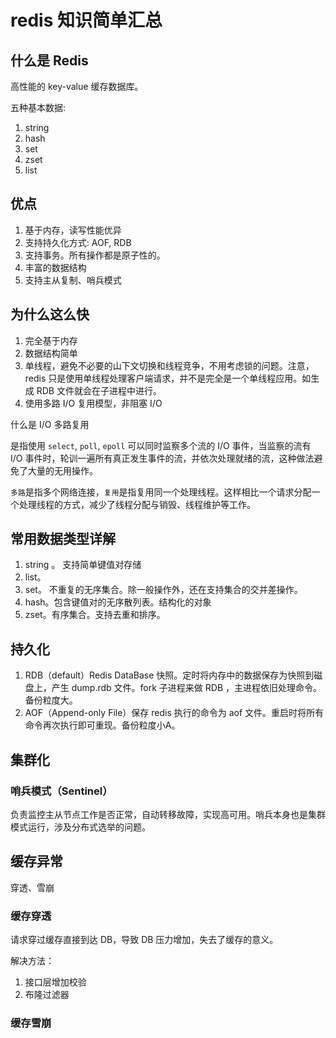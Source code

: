# redis 知识简单汇总

## 什么是 Redis

高性能的 key-value 缓存数据库。

五种基本数据:

1. string
2. hash
3. set
4. zset
5. list

## 优点

1. 基于内存，读写性能优异
2. 支持持久化方式: AOF, RDB
3. 支持事务。所有操作都是原子性的。
4. 丰富的数据结构
5. 支持主从复制、哨兵模式

## 为什么这么快

1. 完全基于内存
2. 数据结构简单
3. 单线程，避免不必要的山下文切换和线程竞争，不用考虑锁的问题。注意，redis 只是使用单线程处理客户端请求，并不是完全是一个单线程应用。如生成 RDB 文件就会在子进程中进行。
4. 使用多路 I/O 复用模型，非阻塞 I/O

什么是 I/O 多路复用

是指使用 `select`, `poll`, `epoll` 可以同时监察多个流的 I/O 事件，当监察的流有 I/O 事件时，轮训一遍所有真正发生事件的流，并依次处理就绪的流，这种做法避免了大量的无用操作。

`多路`是指多个网络连接，`复用`是指复用同一个处理线程。这样相比一个请求分配一个处理线程的方式，减少了线程分配与销毁、线程维护等工作。

## 常用数据类型详解

1. string 。 支持简单键值对存储
2. list。 
3. set。 不重复的无序集合。除一般操作外，还在支持集合的交并差操作。
4. hash。包含键值对的无序散列表。结构化的对象
5. zset。有序集合。支持去重和排序。

## 持久化

1. RDB（default）Redis DataBase 快照。定时将内存中的数据保存为快照到磁盘上，产生 dump.rdb 文件。fork 子进程来做 RDB ，主进程依旧处理命令。备份粒度大。
2. AOF（Append-only File）保存 redis 执行的命令为 aof 文件。重启时将所有命令再次执行即可重现。备份粒度小A。


## 集群化

### 哨兵模式（Sentinel）

负责监控主从节点工作是否正常，自动转移故障，实现高可用。哨兵本身也是集群模式运行，涉及分布式选举的问题。

## 缓存异常

穿透、雪崩

### 缓存穿透

请求穿过缓存直接到达 DB，导致 DB 压力增加，失去了缓存的意义。

解决方法：

1. 接口层增加校验
2. 布隆过滤器

### 缓存雪崩


